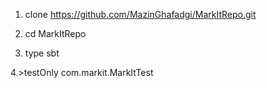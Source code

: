 1. clone https://github.com/MazinGhafadgi/MarkItRepo.git 

2. cd MarkItRepo

3. type sbt 

4.>testOnly com.markit.MarkItTest
